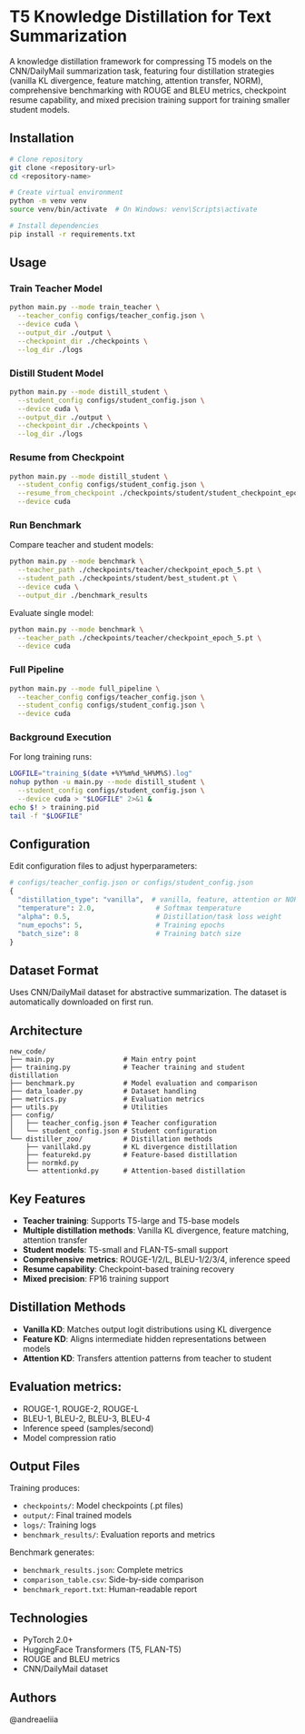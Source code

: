 # T5 Knowledge Distillation for Text Summarization

A knowledge distillation framework for compressing T5 models on the CNN/DailyMail summarization task, featuring four distillation strategies (vanilla KL divergence, feature matching, attention transfer, NORM), comprehensive benchmarking with ROUGE and BLEU metrics, checkpoint resume capability, and mixed precision training support for training smaller student models.


## Installation
```bash
# Clone repository
git clone <repository-url>
cd <repository-name>

# Create virtual environment
python -m venv venv
source venv/bin/activate  # On Windows: venv\Scripts\activate

# Install dependencies
pip install -r requirements.txt
```

## Usage

### Train Teacher Model
```bash
python main.py --mode train_teacher \
  --teacher_config configs/teacher_config.json \
  --device cuda \
  --output_dir ./output \
  --checkpoint_dir ./checkpoints \
  --log_dir ./logs
```

### Distill Student Model
```bash
python main.py --mode distill_student \
  --student_config configs/student_config.json \
  --device cuda \
  --output_dir ./output \
  --checkpoint_dir ./checkpoints \
  --log_dir ./logs
```

### Resume from Checkpoint
```bash
python main.py --mode distill_student \
  --student_config configs/student_config.json \
  --resume_from_checkpoint ./checkpoints/student/student_checkpoint_epoch_4.pt \
  --device cuda
```

### Run Benchmark

Compare teacher and student models:
```bash
python main.py --mode benchmark \
  --teacher_path ./checkpoints/teacher/checkpoint_epoch_5.pt \
  --student_path ./checkpoints/student/best_student.pt \
  --device cuda \
  --output_dir ./benchmark_results
```

Evaluate single model:
```bash
python main.py --mode benchmark \
  --teacher_path ./checkpoints/teacher/checkpoint_epoch_5.pt \
  --device cuda
```

### Full Pipeline
```bash
python main.py --mode full_pipeline \
  --teacher_config configs/teacher_config.json \
  --student_config configs/student_config.json \
  --device cuda
```

### Background Execution

For long training runs:
```bash
LOGFILE="training_$(date +%Y%m%d_%H%M%S).log"
nohup python -u main.py --mode distill_student \
  --student_config configs/student_config.json \
  --device cuda > "$LOGFILE" 2>&1 &
echo $! > training.pid
tail -f "$LOGFILE"
```

## Configuration

Edit configuration files to adjust hyperparameters:
```python
# configs/teacher_config.json or configs/student_config.json
{
  "distillation_type": "vanilla",  # vanilla, feature, attention or NORM
  "temperature": 2.0,               # Softmax temperature
  "alpha": 0.5,                     # Distillation/task loss weight
  "num_epochs": 5,                  # Training epochs
  "batch_size": 8                   # Training batch size
}
```

## Dataset Format

Uses CNN/DailyMail dataset for abstractive summarization. The dataset is automatically downloaded on first run.

## Architecture
```
new_code/
├── main.py                 # Main entry point
├── training.py             # Teacher training and student distillation
├── benchmark.py            # Model evaluation and comparison
├── data_loader.py          # Dataset handling
├── metrics.py              # Evaluation metrics
├── utils.py                # Utilities
├── config/
│   ├── teacher_config.json # Teacher configuration
│   └── student_config.json # Student configuration
└── distiller_zoo/          # Distillation methods
    ├── vanillakd.py        # KL divergence distillation
    ├── featurekd.py        # Feature-based distillation
    ├── normkd.py  
    └── attentionkd.py      # Attention-based distillation
```

## Key Features

- **Teacher training**: Supports T5-large and T5-base models
- **Multiple distillation methods**: Vanilla KL divergence, feature matching, attention transfer
- **Student models**: T5-small and FLAN-T5-small support
- **Comprehensive metrics**: ROUGE-1/2/L, BLEU-1/2/3/4, inference speed
- **Resume capability**: Checkpoint-based training recovery
- **Mixed precision**: FP16 training support

## Distillation Methods

- **Vanilla KD**: Matches output logit distributions using KL divergence
- **Feature KD**: Aligns intermediate hidden representations between models
- **Attention KD**: Transfers attention patterns from teacher to student
## Evaluation metrics:
- ROUGE-1, ROUGE-2, ROUGE-L
- BLEU-1, BLEU-2, BLEU-3, BLEU-4
- Inference speed (samples/second)
- Model compression ratio

## Output Files

Training produces:
- `checkpoints/`: Model checkpoints (.pt files)
- `output/`: Final trained models
- `logs/`: Training logs
- `benchmark_results/`: Evaluation reports and metrics

Benchmark generates:
- `benchmark_results.json`: Complete metrics
- `comparison_table.csv`: Side-by-side comparison
- `benchmark_report.txt`: Human-readable report

## Technologies

- PyTorch 2.0+
- HuggingFace Transformers (T5, FLAN-T5)
- ROUGE and BLEU metrics
- CNN/DailyMail dataset



## Authors

@andreaeliia
